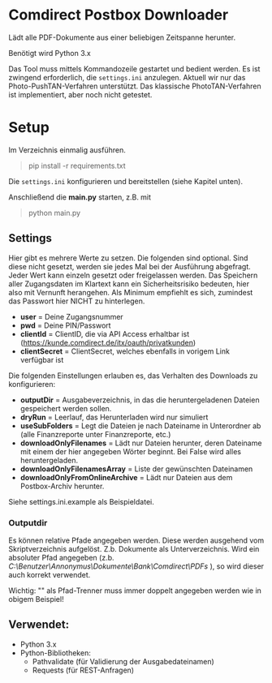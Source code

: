 # Comdirect Postbox Downloader

Lädt alle PDF-Dokumente aus einer beliebigen Zeitspanne herunter.

Benötigt wird Python 3.x

Das Tool muss mittels Kommandozeile gestartet und bedient werden. Es ist zwingend erforderlich, die `settings.ini` anzulegen.
Aktuell wir nur das Photo-PushTAN-Verfahren unterstützt. Das klassische PhotoTAN-Verfahren ist implementiert, aber noch nicht getestet.

# Setup
Im Verzeichnis einmalig ausführen.
> pip install -r requirements.txt

Die `settings.ini` konfigurieren und bereitstellen (siehe Kapitel unten).

Anschließend die **main.py** starten, z.B. mit
> python main.py


## Settings
Hier gibt es mehrere Werte zu setzen. Die folgenden sind optional. Sind diese nicht gesetzt, werden sie jedes Mal bei der Ausführung abgefragt. Jeder Wert kann einzeln gesetzt oder freigelassen werden. Das Speichern aller Zugangsdaten im Klartext kann ein Sicherheitsrisiko bedeuten, hier also mit Vernunft herangehen. Als Minimum empfiehlt es sich, zumindest das Passwort hier NICHT zu hinterlegen.
- **user** = Deine Zugangsnummer
- **pwd** = Deine PIN/Passwort
- **clientId** = ClientID, die via API Access erhaltbar ist (https://kunde.comdirect.de/itx/oauth/privatkunden)
- **clientSecret** = ClientSecret, welches ebenfalls in vorigem Link verfügbar ist

Die folgenden Einstellungen erlauben es, das Verhalten des Downloads zu konfigurieren:
- **outputDir** = Ausgabeverzeichnis, in das die heruntergeladenen Dateien gespeichert werden sollen.
- **dryRun** = Leerlauf, das Herunterladen wird nur simuliert
- **useSubFolders** = Legt die Dateien je nach Dateiname in Unterordner ab (alle Finanzreporte unter Finanzreporte, etc.)
- **downloadOnlyFilenames** = Lädt nur Dateien herunter, deren Dateiname mit einem der hier angegeben Wörter beginnt. Bei False wird alles heruntergeladen.
- **downloadOnlyFilenamesArray** = Liste der gewünschten Dateinamen
- **downloadOnlyFromOnlineArchive** = Lädt nur Dateien aus dem Postbox-Archiv herunter.


Siehe settings.ini.example als Beispieldatei.

### Outputdir
Es können relative Pfade angegeben werden. Diese werden ausgehend vom Skriptverzeichnis aufgelöst. Z.b. Dokumente als Unterverzeichnis.
Wird ein absoluter Pfad angegeben (z.b. *C:\\Benutzer\\Annonymus\\Dokumente\\Bank\\Comdirect\\PDFs* ), so wird dieser auch korrekt verwendet.

Wichtig: "\" als Pfad-Trenner muss immer doppelt angegeben werden wie in obigem Beispiel!


## Verwendet:
- Python 3.x
- Python-Bibliotheken:
  - Pathvalidate (für Validierung der Ausgabedateinamen)
  - Requests (für REST-Anfragen)
